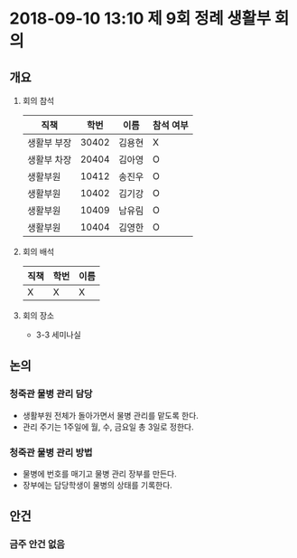 # 2018-09-10 13:10 제 9회 정례 생활부 회의

## 개요
1.  회의 참석

    | 직책                   | 학번  | 이름   | 참석 여부 |
    | ---------------------- | ----- | ------ | --------- |
    | 생활부 부장        | 30402 | 김용현 | X         |
    | 생활부 차장        | 20404 | 김아영 | O         |
    | 생활부원           | 10412 | 송진우 | O         |
    | 생활부원           | 10402 | 김기강 | O         |
    | 생활부원           | 10409 | 남유림 | O         |
    | 생활부원           | 10404 | 김영한 | O         |

2.  회의 배석

    | 직책 | 학번 | 이름 |
    | ---- | ---- | ---- |
    |X     |X     | X    |

3.  회의 장소
    * 3-3 세미나실

## 논의

### 청죽관 물병 관리 담당
* 생활부원 전체가 돌아가면서 물병 관리를 맡도록 한다.
* 관리 주기는 1주일에 월, 수, 금요일 총 3일로 정한다.

### 청죽관 물병 관리 방법
* 물병에 번호를 매기고 물병 관리 장부를 만든다.
* 장부에는 담당학생이 물병의 상태를 기록한다.

## 안건
 ### 금주 안건 없음
